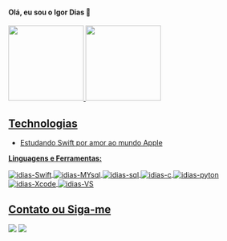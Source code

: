 #### Olá, eu sou o Igor Dias 👋

<div>
  <a href="https://github.com/gohdias">
  <img height="150em" src="https://github-readme-stats.vercel.app/api?username=gohdias&show_icons=true&theme=dark&include_all_commits=true&count_private=true"/>
  <img height="150em" src="https://github-readme-stats.vercel.app/api/top-langs/?username=gohdias&layout=compact&langs_count=7&theme=dark"/>
</div>

  
 ## Technologias
- Estudando Swift por amor ao mundo Apple

**Linguagens e Ferramentas:** 
<div style="display: inline_block">
<img align="center" alt="idias-Swift" src="https://img.icons8.com/color/48/000000/swift.png"/>
<img align="center" alt="idias-MYsql" src="https://img.icons8.com/color/48/000000/mysql-logo.png"/>
<img align="center" alt="idias-sql" src="https://img.icons8.com/color/48/000000/sql.png"/>
<img align="center" alt="idias-c" src="https://img.icons8.com/color/48/000000/c-programming.png"/>
<img align="center" alt="idias-pyton" src="https://img.icons8.com/color/48/000000/python--v1.png"/>
  <br> 
<img align="center" alt="idias-Xcode" src="https://img.icons8.com/color/48/000000/xcode.png"/>
<img align="center" alt="idias-VS" src="https://img.icons8.com/color/48/000000/visual-studio-code-2019.png"/>
</div>


##  Contato ou Siga-me
  <a href="https://linktr.ee/gohdias"><img src="https://img.icons8.com/color/48/000000/linktree.png"/></a>  <a href="mailto:igorfdias02@gmail.com"><img src="https://img.icons8.com/nolan/48/about.png"/></a>


